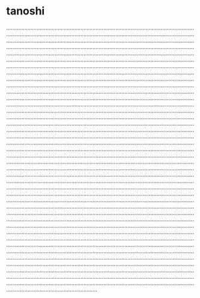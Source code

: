 # tanoshi
........................................................................................................................................................................................................................................................................................................................................................................................................................................................................................................................................................................................................................................................................................................................................................................................................................................................................................................................................................................................................................................................................................................................................................................................................................................................................................................................................................................................................................................................................................................................................................................................................................................................................................................................................................................................................................................................................................................................................................................................................................................................................................................................................................................................................................................................................................................................................................................................................................................................................................................................................................................................................................................................................................................................................................................................................................................................................................................................................................................................................................................................................................................................................................................................................................................................................................................................................................................................................................................................................................................................................................................................................................................................................................................................................................................................................................................................................................................................................................................................................................................................................................................................................................................................................................................................................................................................................................................................................................................................................................................................................................................................................................................................................................................................................................................................................................................................................................................................................................................................................................................................................................................................................................................................................................................................................................................................................................